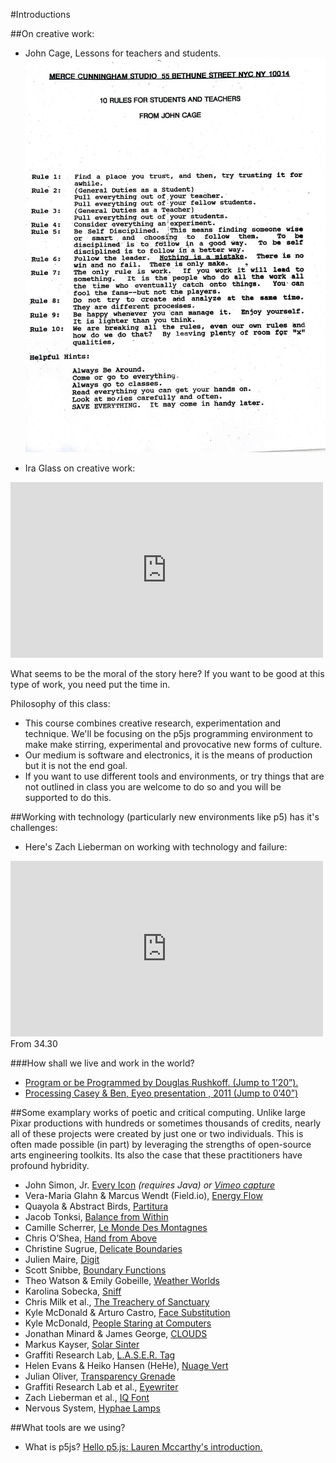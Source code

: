 #Introductions

##On creative work:

* John Cage, Lessons for teachers and students.
<img src="../../images/Cage-Advice_LG.jpg" width="500"></br>

* Ira Glass on creative work:
<iframe width="500" height="281" src="https://www.youtube.com/embed/BI23U7U2aUY" frameborder="0" allowfullscreen></iframe>

What seems to be the moral of the story here? If you want to be good at this type of work, you need put the time in.

Philosophy of this class:
* This course combines creative research, experimentation and technique. We'll be focusing on the p5js programming environment to make make stirring, experimental and provocative new forms of culture.
* Our medium is software and electronics, it is the means of production but it is not the end goal.
* If you want to use different tools and environments, or try things that are not outlined in class you are welcome to do so and you will be supported to do this.

##Working with technology (particularly new environments like p5) has it's challenges:

* Here's Zach Lieberman on working with technology and failure:
<iframe src="https://player.vimeo.com/video/47203759?color=55c4e4" width="500" height="281" frameborder="0" webkitallowfullscreen mozallowfullscreen allowfullscreen></iframe>
From 34.30

###How shall we live and work in the world?

* [Program or be Programmed by Douglas Rushkoff. (Jump to 1’20”).](https://www.youtube.com/watch?v=imV3pPIUy1k&t=80)
* [Processing Casey & Ben, Eyeo presentation , 2011 (Jump to 0’40”)](https://vimeo.com/28117873)

##Some examplary works of poetic and critical computing.
Unlike large Pixar productions with hundreds or sometimes thousands of credits, nearly all of these projects were created by just one or two individuals. This is often made possible (in part) by leveraging the strengths of open-source arts engineering toolkits. Its also the case that these practitioners have profound hybridity.

<ul><li>John Simon, Jr. <a href="http://www.numeral.com/eicon.html" target="_blank">Every Icon</a> <em>(requires Java) or <a href="https://vimeo.com/50767345" target="_blank">Vimeo capture</a></em></li>
<li>Vera-Maria Glahn &amp; Marcus Wendt (Field.io), <a href="http://www.field.io/project/energy-flow" target="_blank">Energy Flow</a></li>
<li>Quayola &amp; Abstract Birds, <a href="http://www.abstractbirds.com/34019/335543/projects/partitura" target="_blank">Partitura</a></li>
<li>Jacob Tonksi, <a href="https://vimeo.com/72826106" target="_blank">Balance from Within</a></li>
<li>Camille Scherrer, <a href="http://www.chipchip.ch/works/interaction/LeMondeDesMontagnes/LeMondeDesMontagnes.html" target="_blank">Le Monde Des Montagnes</a></li>
<li>Chris O&rsquo;Shea, <a href="http://www.chrisoshea.org/hand-from-above" target="_blank">Hand from Above</a></li>
<li>Christine Sugrue, <a href="http://csugrue.com/delicateboundaries/" target="_blank">Delicate Boundaries</a></li>
<li>Julien Maire, <a href="http://www.youtube.com/watch?v=AJgNOU6cOgM" target="_blank">Digit</a></li>
<li>Scott Snibbe, <a href="http://www.snibbe.com/projects/interactive/boundaryfunctions/" target="_blank">Boundary Functions</a></li>
<li>Theo Watson &amp; Emily Gobeille, <a href="http://design-io.com/projects/WeatherWorlds/" target="_blank">Weather Worlds</a></li>
<li>Karolina Sobecka, <a href="http://www.gravitytrap.com/artwork/sniff" target="_blank">Sniff</a></li>
<li>Chris Milk et al.,&nbsp;<a href="http://www.youtube.com/watch?v=_2kZdl8hs_s" target="_blank">The Treachery of Sanctuary</a></li>
<li>Kyle McDonald &amp; Arturo Castro, <a href="https://vimeo.com/29348533" target="_blank">Face Substitution</a></li>
<li>Kyle McDonald, <a href="http://www.carbonated.tv/technology/secret-service-investigates-apple-store-spy-camera-artist" target="_blank">People Staring at Computers</a></li>
<li>Jonathan Minard &amp; James George, <a href="https://vimeo.com/42852185" target="_blank">CLOUDS</a></li>
<li>Markus Kayser, <a href="http://www.markuskayser.com/work/solarsinter/" target="_blank">Solar Sinter</a></li>
<li>Graffiti Research Lab,&nbsp;<a href="https://vimeo.com/1250765" target="_blank">L.A.S.E.R. Tag</a></li>
<li>Helen Evans &amp; Heiko Hansen (HeHe), <a href="https://vimeo.com/17350218" target="_blank">Nuage Vert</a></li>
<li>Julian Oliver, <a href="http://transparencygrenade.com/" target="_blank">Transparency Grenade</a></li>
<li>Graffiti Research Lab et al.,&nbsp;<a href="https://vimeo.com/6376466" target="_blank">Eyewriter</a></li>
<li>Zach Lieberman et al.,&nbsp;<a href="https://vimeo.com/5233789" target="_blank">IQ Font</a></li>
<li>Nervous System,&nbsp;<a href="http://n-e-r-v-o-u-s.com/shop/generativeProduct.php?code=99" target="_blank">Hyphae Lamps</a></li>
</ul>

##What tools are we using?

* What is p5js?
[Hello p5.js: Lauren Mccarthy's introduction.](http://hello.p5js.org/)

